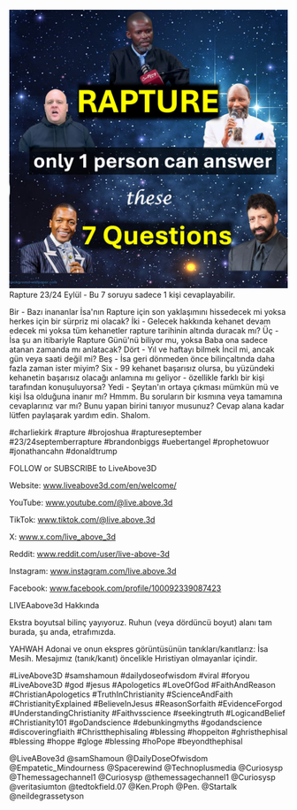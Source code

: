 ![Video cover image](../cover.jpg)
Rapture 23/24 Eylül - Bu 7 soruyu sadece 1 kişi cevaplayabilir.

Bir - Bazı inananlar İsa'nın Rapture için son yaklaşımını hissedecek mi yoksa herkes için bir sürpriz mi olacak?
İki - Gelecek hakkında kehanet devam edecek mi yoksa tüm kehanetler rapture tarihinin altında duracak mı?
Üç - İsa şu an itibariyle Rapture Günü'nü biliyor mu, yoksa Baba ona sadece atanan zamanda mı anlatacak?
Dört - Yıl ve haftayı bilmek İncil mi, ancak gün veya saati değil mi?
Beş - İsa geri dönmeden önce bilinçaltında daha fazla zaman ister miyim?
Six - 99 kehanet başarısız olursa, bu yüzündeki kehanetin başarısız olacağı anlamına mı geliyor - özellikle farklı bir kişi tarafından konuşuluyorsa?
Yedi - Şeytan'ın ortaya çıkması mümkün mü ve kişi İsa olduğuna inanır mı?
Hmmm.
Bu soruların bir kısmına veya tamamına cevaplarınız var mı?
Bunu yapan birini tanıyor musunuz?
Cevap alana kadar lütfen paylaşarak yardım edin.
Shalom.


#charliekirk #rapture #brojoshua #raptureseptember  #23/24septemberrapture #brandonbiggs #uebertangel #prophetowuor #jonathancahn #donaldtrump

FOLLOW or SUBSCRIBE to LiveAbove3D

Website: www.liveabove3d.com/en/welcome/

YouTube: www.youtube.com/@live.above.3d

TikTok: www.tiktok.com/@live.above.3d

X: www.x.com/live_above_3d

Reddit: www.reddit.com/user/live-above-3d

Instagram: www.instagram.com/live.above.3d

Facebook: www.facebook.com/profile/100092339087423


LIVEAabove3d Hakkında

Ekstra boyutsal bilinç yayıyoruz. Ruhun (veya dördüncü boyut) alanı tam burada, şu anda, etrafımızda.

YAHWAH Adonai ve onun ekspres görüntüsünün tanıkları/kanıtlarız: İsa Mesih. Mesajımız (tanık/kanıt) öncelikle Hıristiyan olmayanlar içindir.

#LiveAbove3D #samshamoun #dailydoseofwisdom
#viral #foryou #LiveAbove3D #god #jesus #Apologetics #LoveOfGod  #FaithAndReason #ChristianApologetics #TruthInChristianity #ScienceAndFaith #ChristianityExplained #BelieveInJesus #ReasonSorfaith #EvidenceForgod #UnderstandingChristianity #Faithvsscience #seekingtruth #LogicandBelief #Christianity101 #goDandscience #debunkingmyths #godandscience #discoveringfiaith #Christthephisaling #blessing #hoppeiton #ghristhephisal #blessing #hoppe #gloge #blessing #hoPope #beyondthephisal

@LiveABove3d @samShamoun @DailyDoseOfwisdom
@Empatetic_Mindourness @Spacerewind @Technoplusmedia @Curiosysp @Themessagechannel1 @Curiosysp @themessagechannel1 @Curiosysp @veritasiumton @tedtokfield.07 @Ken.Proph @Pen. @Startalk @neildegrassetyson







